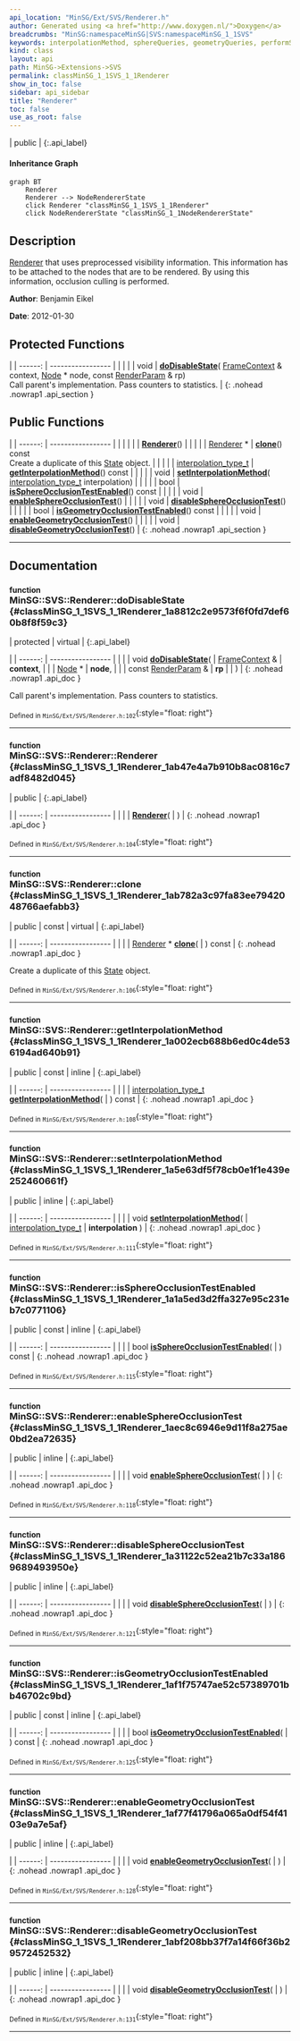 ```yaml
---
api_location: "MinSG/Ext/SVS/Renderer.h"
author: Generated using <a href="http://www.doxygen.nl/">Doxygen</a>
breadcrumbs: "MinSG:namespaceMinSG|SVS:namespaceMinSG_1_1SVS"
keywords: interpolationMethod, sphereQueries, geometryQueries, performSphereOcclusionTest, performGeometryOcclusionTest, displayNode, displaySphere, testSphere, processPendingSphereQueries, testGeometry, processPendingGeometryQueries, doDisableState, Renderer, clone, getInterpolationMethod, setInterpolationMethod, isSphereOcclusionTestEnabled, enableSphereOcclusionTest, disableSphereOcclusionTest, isGeometryOcclusionTestEnabled, enableGeometryOcclusionTest, disableGeometryOcclusionTest
kind: class
layout: api
path: MinSG->Extensions->SVS
permalink: classMinSG_1_1SVS_1_1Renderer
show_in_toc: false
sidebar: api_sidebar
title: "Renderer"
toc: false
use_as_root: false
---
```


| public |
{:.api_label}

#### Inheritance Graph

```mermaid
graph BT
	Renderer
	Renderer --> NodeRendererState
	click Renderer "classMinSG_1_1SVS_1_1Renderer"
	click NodeRendererState "classMinSG_1_1NodeRendererState"
```

## Description



 [Renderer](classMinSG_1_1SVS_1_1Renderer) that uses preprocessed visibility information. This information has to be attached to the nodes that are to be rendered. By using this information, occlusion culling is performed.



**Author**: Benjamin Eikel



**Date**: 2012-01-30





## Protected Functions

|
| ------: | ----------------- |
|  | |
| void | **[doDisableState](#classMinSG_1_1SVS_1_1Renderer_1a8812c2e9573f6f0fd7def60b8f8f59c3)**( [FrameContext](classMinSG_1_1FrameContext) & context,  [Node](classMinSG_1_1Node) * node, const [RenderParam](classMinSG_1_1RenderParam) & rp) <br/> Call parent's implementation. Pass counters to statistics. |
{: .nohead .nowrap1 .api_section }


## Public Functions

|
| ------: | ----------------- |
|  | |
|  | **[Renderer](#classMinSG_1_1SVS_1_1Renderer_1ab47e4a7b910b8ac0816c7adf8482d045)**() |
|  | |
| [Renderer](classMinSG_1_1SVS_1_1Renderer) * | **[clone](#classMinSG_1_1SVS_1_1Renderer_1ab782a3c97fa83ee7942048766aefabb3)**() const <br/> Create a duplicate of this [State](classMinSG_1_1State) object. |
|  | |
| [interpolation_type_t](namespaceMinSG_1_1SVS#namespaceMinSG_1_1SVS_1a484417d381d570d5a99dc02a27503269) | **[getInterpolationMethod](#classMinSG_1_1SVS_1_1Renderer_1a002ecb688b6ed0c4de536194ad640b91)**() const |
|  | |
| void | **[setInterpolationMethod](#classMinSG_1_1SVS_1_1Renderer_1a5e63df5f78cb0e1f1e439e252460661f)**( [interpolation_type_t](namespaceMinSG_1_1SVS#namespaceMinSG_1_1SVS_1a484417d381d570d5a99dc02a27503269)  interpolation) |
|  | |
| bool | **[isSphereOcclusionTestEnabled](#classMinSG_1_1SVS_1_1Renderer_1a1a5ed3d2ffa327e95c231eb7c0771106)**() const |
|  | |
| void | **[enableSphereOcclusionTest](#classMinSG_1_1SVS_1_1Renderer_1aec8c6946e9d11f8a275ae0bd2ea72635)**() |
|  | |
| void | **[disableSphereOcclusionTest](#classMinSG_1_1SVS_1_1Renderer_1a31122c52ea21b7c33a1869689493950e)**() |
|  | |
| bool | **[isGeometryOcclusionTestEnabled](#classMinSG_1_1SVS_1_1Renderer_1af1f75747ae52c57389701bb46702c9bd)**() const |
|  | |
| void | **[enableGeometryOcclusionTest](#classMinSG_1_1SVS_1_1Renderer_1af77f41796a065a0df54f4103e9a7e5af)**() |
|  | |
| void | **[disableGeometryOcclusionTest](#classMinSG_1_1SVS_1_1Renderer_1abf208bb37f7a14f66f36b29572452532)**() |
{: .nohead .nowrap1 .api_section }


-------------------------------------------------------------------

## Documentation

### <small>function</small><br/> MinSG::SVS::Renderer::doDisableState {#classMinSG_1_1SVS_1_1Renderer_1a8812c2e9573f6f0fd7def60b8f8f59c3}

| protected | virtual |
{:.api_label}

|
| ------: | ----------------- |
|  |
| void **[doDisableState](#classMinSG_1_1SVS_1_1Renderer_1a8812c2e9573f6f0fd7def60b8f8f59c3)**( |  [FrameContext](classMinSG_1_1FrameContext) & | **context**, |
| |  [Node](classMinSG_1_1Node) * | **node**, |
| | const [RenderParam](classMinSG_1_1RenderParam) & | **rp** |
|   ) |
{: .nohead .nowrap1 .api_doc }

Call parent's implementation. Pass counters to statistics.





<sub>Defined in `MinSG/Ext/SVS/Renderer.h:102`</sub>{:style="float: right"}

-------------------------------------------------------------------

### <small>function</small><br/> MinSG::SVS::Renderer::Renderer {#classMinSG_1_1SVS_1_1Renderer_1ab47e4a7b910b8ac0816c7adf8482d045}

| public |
{:.api_label}

|
| ------: | ----------------- |
|  |
|  **[Renderer](#classMinSG_1_1SVS_1_1Renderer_1ab47e4a7b910b8ac0816c7adf8482d045)**( |  ) |
{: .nohead .nowrap1 .api_doc }





<sub>Defined in `MinSG/Ext/SVS/Renderer.h:104`</sub>{:style="float: right"}

-------------------------------------------------------------------

### <small>function</small><br/> MinSG::SVS::Renderer::clone {#classMinSG_1_1SVS_1_1Renderer_1ab782a3c97fa83ee7942048766aefabb3}

| public | const | virtual |
{:.api_label}

|
| ------: | ----------------- |
|  |
| [Renderer](classMinSG_1_1SVS_1_1Renderer) * **[clone](#classMinSG_1_1SVS_1_1Renderer_1ab782a3c97fa83ee7942048766aefabb3)**( |  ) const |
{: .nohead .nowrap1 .api_doc }

Create a duplicate of this [State](classMinSG_1_1State) object.





<sub>Defined in `MinSG/Ext/SVS/Renderer.h:106`</sub>{:style="float: right"}

-------------------------------------------------------------------

### <small>function</small><br/> MinSG::SVS::Renderer::getInterpolationMethod {#classMinSG_1_1SVS_1_1Renderer_1a002ecb688b6ed0c4de536194ad640b91}

| public | const | inline |
{:.api_label}

|
| ------: | ----------------- |
|  |
| [interpolation_type_t](namespaceMinSG_1_1SVS#namespaceMinSG_1_1SVS_1a484417d381d570d5a99dc02a27503269) **[getInterpolationMethod](#classMinSG_1_1SVS_1_1Renderer_1a002ecb688b6ed0c4de536194ad640b91)**( |  ) const |
{: .nohead .nowrap1 .api_doc }





<sub>Defined in `MinSG/Ext/SVS/Renderer.h:108`</sub>{:style="float: right"}

-------------------------------------------------------------------

### <small>function</small><br/> MinSG::SVS::Renderer::setInterpolationMethod {#classMinSG_1_1SVS_1_1Renderer_1a5e63df5f78cb0e1f1e439e252460661f}

| public | inline |
{:.api_label}

|
| ------: | ----------------- |
|  |
| void **[setInterpolationMethod](#classMinSG_1_1SVS_1_1Renderer_1a5e63df5f78cb0e1f1e439e252460661f)**( |  [interpolation_type_t](namespaceMinSG_1_1SVS#namespaceMinSG_1_1SVS_1a484417d381d570d5a99dc02a27503269)  | **interpolation** ) |
{: .nohead .nowrap1 .api_doc }





<sub>Defined in `MinSG/Ext/SVS/Renderer.h:111`</sub>{:style="float: right"}

-------------------------------------------------------------------

### <small>function</small><br/> MinSG::SVS::Renderer::isSphereOcclusionTestEnabled {#classMinSG_1_1SVS_1_1Renderer_1a1a5ed3d2ffa327e95c231eb7c0771106}

| public | const | inline |
{:.api_label}

|
| ------: | ----------------- |
|  |
| bool **[isSphereOcclusionTestEnabled](#classMinSG_1_1SVS_1_1Renderer_1a1a5ed3d2ffa327e95c231eb7c0771106)**( |  ) const |
{: .nohead .nowrap1 .api_doc }





<sub>Defined in `MinSG/Ext/SVS/Renderer.h:115`</sub>{:style="float: right"}

-------------------------------------------------------------------

### <small>function</small><br/> MinSG::SVS::Renderer::enableSphereOcclusionTest {#classMinSG_1_1SVS_1_1Renderer_1aec8c6946e9d11f8a275ae0bd2ea72635}

| public | inline |
{:.api_label}

|
| ------: | ----------------- |
|  |
| void **[enableSphereOcclusionTest](#classMinSG_1_1SVS_1_1Renderer_1aec8c6946e9d11f8a275ae0bd2ea72635)**( |  ) |
{: .nohead .nowrap1 .api_doc }





<sub>Defined in `MinSG/Ext/SVS/Renderer.h:118`</sub>{:style="float: right"}

-------------------------------------------------------------------

### <small>function</small><br/> MinSG::SVS::Renderer::disableSphereOcclusionTest {#classMinSG_1_1SVS_1_1Renderer_1a31122c52ea21b7c33a1869689493950e}

| public | inline |
{:.api_label}

|
| ------: | ----------------- |
|  |
| void **[disableSphereOcclusionTest](#classMinSG_1_1SVS_1_1Renderer_1a31122c52ea21b7c33a1869689493950e)**( |  ) |
{: .nohead .nowrap1 .api_doc }





<sub>Defined in `MinSG/Ext/SVS/Renderer.h:121`</sub>{:style="float: right"}

-------------------------------------------------------------------

### <small>function</small><br/> MinSG::SVS::Renderer::isGeometryOcclusionTestEnabled {#classMinSG_1_1SVS_1_1Renderer_1af1f75747ae52c57389701bb46702c9bd}

| public | const | inline |
{:.api_label}

|
| ------: | ----------------- |
|  |
| bool **[isGeometryOcclusionTestEnabled](#classMinSG_1_1SVS_1_1Renderer_1af1f75747ae52c57389701bb46702c9bd)**( |  ) const |
{: .nohead .nowrap1 .api_doc }





<sub>Defined in `MinSG/Ext/SVS/Renderer.h:125`</sub>{:style="float: right"}

-------------------------------------------------------------------

### <small>function</small><br/> MinSG::SVS::Renderer::enableGeometryOcclusionTest {#classMinSG_1_1SVS_1_1Renderer_1af77f41796a065a0df54f4103e9a7e5af}

| public | inline |
{:.api_label}

|
| ------: | ----------------- |
|  |
| void **[enableGeometryOcclusionTest](#classMinSG_1_1SVS_1_1Renderer_1af77f41796a065a0df54f4103e9a7e5af)**( |  ) |
{: .nohead .nowrap1 .api_doc }





<sub>Defined in `MinSG/Ext/SVS/Renderer.h:128`</sub>{:style="float: right"}

-------------------------------------------------------------------

### <small>function</small><br/> MinSG::SVS::Renderer::disableGeometryOcclusionTest {#classMinSG_1_1SVS_1_1Renderer_1abf208bb37f7a14f66f36b29572452532}

| public | inline |
{:.api_label}

|
| ------: | ----------------- |
|  |
| void **[disableGeometryOcclusionTest](#classMinSG_1_1SVS_1_1Renderer_1abf208bb37f7a14f66f36b29572452532)**( |  ) |
{: .nohead .nowrap1 .api_doc }





<sub>Defined in `MinSG/Ext/SVS/Renderer.h:131`</sub>{:style="float: right"}

-------------------------------------------------------------------

